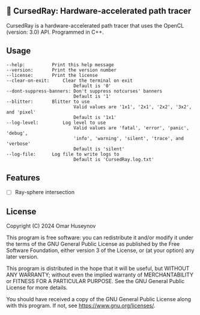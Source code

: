 ## 🌻 CursedRay: Hardware-accelerated path tracer

CursedRay is a hardware-accelerated path tracer that uses the OpenCL (version: 3.0) API. Programmed in C++.

## Usage

```
--help:			 Print this help message
--version:		 Print the version number
--license:		 Print the license
--clear-on-exit:	 Clear the terminal on exit
                         Default is '0'
--dont-suppress-banners: Don't suppress notcurses' banners
                         Default is '1'
--blitter:		 Blitter to use
                         Valid values are '1x1', '2x1', '2x2', '3x2', and 'pixel'
                         Default is '1x1'
--log-level:		 Log level to use
                         Valid values are 'fatal', 'error', 'panic', 'debug',
                         'info', 'warning', 'silent', 'trace', and 'verbose'
                         Default is 'silent'
--log-file:		 Log file to write logs to
                         Default is 'CursedRay.log.txt'
```

## Features

- [ ] Ray-sphere intersection

## License

Copyright (C) 2024 Omar Huseynov

This program is free software: you can redistribute it and/or modify
it under the terms of the GNU General Public License as published by
the Free Software Foundation, either version 3 of the License, or
(at your option) any later version.

This program is distributed in the hope that it will be useful,
but WITHOUT ANY WARRANTY; without even the implied warranty of
MERCHANTABILITY or FITNESS FOR A PARTICULAR PURPOSE.  See the
GNU General Public License for more details.

You should have received a copy of the GNU General Public License
along with this program.  If not, see <https://www.gnu.org/licenses/>.
